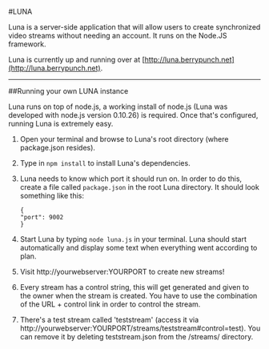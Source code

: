#LUNA

Luna is a server-side application that will allow users to create synchronized video streams without needing an account. It runs on the Node.JS framework.

Luna is currently up and running over at [http://luna.berrypunch.net](http://luna.berrypunch.net).

---

##Running your own LUNA instance

Luna runs on top of node.js, a working install of node.js (Luna was developed with node.js version 0.10.26) is required. Once that's configured, running Luna is extremely easy.

 1. Open your terminal and browse to Luna's root directory (where package.json resides).
 2. Type in `npm install` to install Luna's dependencies.
 3. Luna needs to know which port it should run on. In order to do this, create a file called `package.json` in the root Luna directory. It should look something like this:
 
        {
        "port": 9002    
        }

 4. Start Luna by typing `node luna.js` in your terminal. Luna should start automatically and display some text when everything went according to plan.
 5. Visit http://yourwebserver:YOURPORT to create new streams!
 6. Every stream has a control string, this will get generated and given to the owner when the stream is created. You have to use the combination of the URL + control link in order to control the stream.
 7. There's a test stream called 'teststream' (access it via http://yourwebserver:YOURPORT/streams/teststream#control=test). You can remove it by deleting teststream.json from the /streams/ directory.
